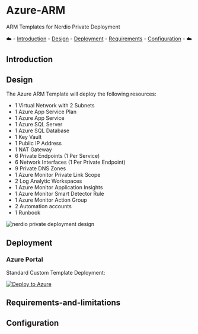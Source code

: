 # Azure-ARM

ARM Templates for Nerdio Private Deployment

:cloud: - [Introduction](#introduction) - [Design](#design) - [Deployment](#deployment) - [Requirements](#requirements-and-limitations) - [Configuration](#configuration) - :cloud:

## Introduction

## Design

The Azure ARM Template will deploy the following resources:

- 1 Virtual Network with 2 Subnets
- 1 Azure App Service Plan
- 1 Azure App Service
- 1 Azure SQL Server
- 1 Azure SQL Database
- 1 Key Vault
- 1 Public IP Address
- 1 NAT Gateway
- 6 Private Endpoints (1 Per Service)
- 6 Network Interfaces (1 Per Private Endpoint)
- 9 Private DNS Zones
- 1 Azure Monitor Private Link Scope
- 2 Log Analytic Workspaces
- 1 Azure Monitor Application Insights
- 1 Azure Monitor Smart Detector Rule
- 1 Azure Monitor Action Group
- 2 Automation accounts
- 1 Runbook

![nerdio private deployment design](images/nerdio-private.png)

## Deployment

### Azure Portal

Standard Custom Template Deployment:

[![Deploy to Azure](https://aka.ms/deploytoazurebutton)](https://portal.azure.com/#create/Microsoft.Template/uri/https%3A%2F%2Fraw.githubusercontent.com%2Fswansosj%2FAzure-ARM%2Fmain%2FAVD%2FNerdio-Private%2Fazuredeploy.json)

## Requirements-and-limitations

## Configuration

